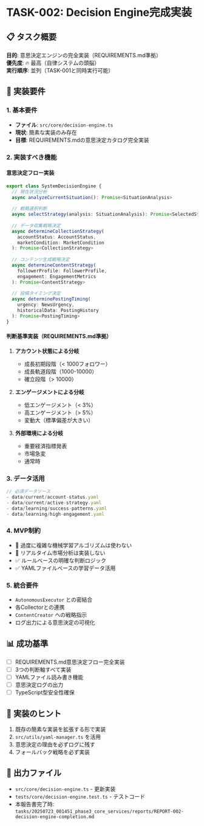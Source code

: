 # TASK-002: Decision Engine完成実装

## 📋 タスク概要
**目的**: 意思決定エンジンの完全実装（REQUIREMENTS.md準拠）  
**優先度**: 🔥 最高（自律システムの頭脳）  
**実行順序**: 並列（TASK-001と同時実行可能）  

## 🎯 実装要件

### 1. 基本要件
- **ファイル**: `src/core/decision-engine.ts`
- **現状**: 簡素な実装のみ存在
- **目標**: REQUIREMENTS.mdの意思決定カタログ完全実装

### 2. 実装すべき機能

#### 意思決定フロー実装
```typescript
export class SystemDecisionEngine {
  // 現在状況分析
  async analyzeCurrentSituation(): Promise<SituationAnalysis>
  
  // 戦略選択判断
  async selectStrategy(analysis: SituationAnalysis): Promise<SelectedStrategy>
  
  // データ収集戦略決定
  async determineCollectionStrategy(
    accountStatus: AccountStatus,
    marketCondition: MarketCondition
  ): Promise<CollectionStrategy>
  
  // コンテンツ生成戦略決定
  async determineContentStrategy(
    followerProfile: FollowerProfile,
    engagement: EngagementMetrics
  ): Promise<ContentStrategy>
  
  // 投稿タイミング決定
  async determinePostingTiming(
    urgency: NewsUrgency,
    historicalData: PostingHistory
  ): Promise<PostingTiming>
}
```

#### 判断基準実装（REQUIREMENTS.md準拠）
1. **アカウント状態による分岐**
   - 成長初期段階（< 1000フォロワー）
   - 成長軌道段階（1000-10000）
   - 確立段階（> 10000）

2. **エンゲージメントによる分岐**
   - 低エンゲージメント（< 3%）
   - 高エンゲージメント（> 5%）
   - 変動大（標準偏差が大きい）

3. **外部環境による分岐**
   - 重要経済指標発表
   - 市場急変
   - 通常時

### 3. データ活用
```typescript
// 必須データソース
- data/current/account-status.yaml
- data/current/active-strategy.yaml
- data/learning/success-patterns.yaml
- data/learning/high-engagement.yaml
```

### 4. MVP制約
- 🚫 過度に複雑な機械学習アルゴリズムは使わない
- 🚫 リアルタイム市場分析は実装しない
- ✅ ルールベースの明確な判断ロジック
- ✅ YAMLファイルベースの学習データ活用

### 5. 統合要件
- `AutonomousExecutor` との密結合
- 各Collectorとの連携
- `ContentCreator` への戦略指示
- ログ出力による意思決定の可視化

## 📊 成功基準
- [ ] REQUIREMENTS.md意思決定フロー完全実装
- [ ] 3つの判断軸すべて実装
- [ ] YAMLファイル読み書き機能
- [ ] 意思決定ログの出力
- [ ] TypeScript型安全性確保

## 🔧 実装のヒント
1. 既存の簡素な実装を拡張する形で実装
2. `src/utils/yaml-manager.ts` を活用
3. 意思決定の理由を必ずログに残す
4. フォールバック戦略を必ず実装

## 📁 出力ファイル
- `src/core/decision-engine.ts` - 更新実装
- `tests/core/decision-engine.test.ts` - テストコード
- 本報告書完了時: `tasks/20250723_001451_phase3_core_services/reports/REPORT-002-decision-engine-completion.md`